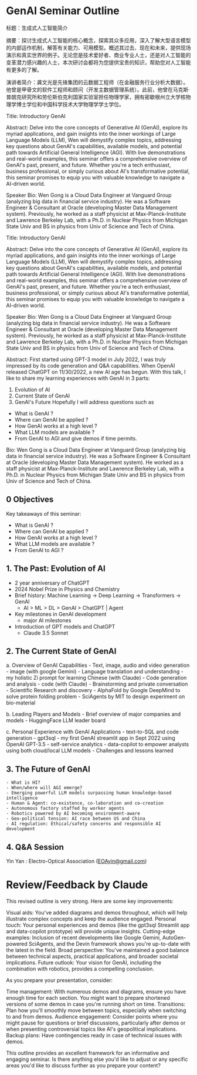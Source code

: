 # GenAI Seminar Outline 

标题：生成式人工智能简介

摘要：探讨生成式人工智能的核心概念，探索其众多应用，深入了解大型语言模型的内部运作机制，解答有关能力、可用模型。概述其过去、现在和未来，提供现场演示和真实世界的例子。无论您是技术爱好者、商业专业人士，还是对人工智能的变革潜力感兴趣的人士，本次研讨会都将为您提供宝贵的知识，帮助您对人工智能有更多的了解。

演讲者简介：龚文光是先锋集团的云数据工程师（在金融服务行业分析大数据）。他曾是甲骨文的软件工程师和顾问（开发主数据管理系统）。此前，他曾在马克斯·普朗克研究所和劳伦斯伯克利国家实验室担任物理学家，拥有密歇根州立大学核物理学博士学位和中国科学技术大学物理学学士学位。

Title: Introductory GenAI

Abstract:
Delve into the core concepts of Generative AI (GenAI), explore its myriad applications, and gain insights into the inner workings of Large Language Models (LLM), Wen will demystify complex topics, addressing key questions about GenAI's capabilities, available models, and potential path towards Artificial General Intelligence (AGI). With live demonstrations and real-world examples, this seminar offers a comprehensive overview of GenAI's past, present, and future. Whether you're a tech enthusiast, business professional, or simply curious about AI's transformative potential, this seminar promises to equip you with valuable knowledge to navigate a AI-driven world.

Speaker Bio:
Wen Gong is a Cloud Data Engineer at Vanguard Group (analyzing big data in financial service industry).
He was a Software Engineer & Consultant at Oracle (developing Master Data Management system).
Previously, he worked as a staff physicist at Max-Planck-Institute and Lawrence Berkeley Lab, with a Ph.D. in Nuclear Physics from Michigan State Univ
and BS in physics from Univ of Science and Tech of China.


Title: 
Introductory GenAI

Abstract:
Delve into the core concepts of Generative AI (GenAI), explore its myriad applications, and gain insights into the inner workings of Large Language Models (LLM), Wen will demystify complex topics, addressing key questions about GenAI's capabilities, available models, and potential path towards Artificial General Intelligence (AGI). With live demonstrations and real-world examples, this seminar offers a comprehensive overview of GenAI's past, present, and future. Whether you're a tech enthusiast, business professional, or simply curious about AI's transformative potential, this seminar promises to equip you with valuable knowledge to navigate a AI-driven world.

Speaker Bio: 
Wen Gong is a Cloud Data Engineer at Vanguard Group (analyzing big data in financial service industry).
He was a Software Engineer & Consultant at Oracle (developing Master Data Management system).
Previously, he worked as a staff physicist at Max-Planck-Institute and Lawrence Berkeley Lab, with a Ph.D. in Nuclear Physics from Michigan State Univ
and BS in physics from Univ of Science and Tech of China.

Abstract:
First started using GPT-3 model in July 2022, I was truly impressed by its code generation and Q&A capabilities. 
When OpenAI released ChatGPT on 11/30/2022, a new AI age has begun.
With this talk, I like to share my learning experiences with GenAI in 3 parts:
1. Evolution of AI
2. Current State of GenAI
3. GenAI's Future
Hopefully I will address questions such as
- What is GenAI ?
- Where can GenAI be applied ?
- How GenAI works at a high level ?
- What LLM models are available ?
- From GenAI to AGI
and give demos if time permits.

Bio: 
Wen Gong is a Cloud Data Engineer at Vanguard Group (analyzing big data in financial service industry).
He was a Software Engineer & Consultant at Oracle (developing Master Data Management system).
He worked as a staff physicist at Max-Planck-Institute and Lawrence Berkeley Lab, with a Ph.D. in Nuclear Physics from Michigan State Univ
and BS in physics from Univ of Science and Tech of China.



## 0 Objectives
Key takeaways of this seminar:

- What is GenAI ?
- Where can GenAI be applied ?
- How GenAI works at a high level ?
- What LLM models are available ?
- From GenAI to AGI ?

## 1. The Past: Evolution of AI
   - 2 year anniversary of ChatGPT
   - 2024 Nobel Prize in Physics and Chemistry
   - Brief history: Machine Learning → Deep Learning → Transformers → GenAI
     - <DIAGRAM> AI > ML > DL > GenAI > ChatGPT | Agent
   - Key milestones in GenAI development
     - <DIAGRAM> major AI milestones
   - Introduction of GPT models and ChatGPT
     - <DEMO> Claude 3.5 Sonnet

## 2. The Current State of GenAI
   a. Overview of GenAI Capabilities
      - Text, image, audio and video generation
        - <DEMO> image (with google Gemini)
      - Language translation and understanding
        - <DEMO> my holistic Zi prompt for learning Chinese (with Claude)
      - Code generation and analysis
        - <DEMO> code (with Claude)
      - Brainstorming and private conversation
      - Scientific Research and discovery
        - AlphaFold by Google DeepMind to solve protein folding problem
        - SciAgents by MIT to design experiment on bio-material

   b. Leading Players and Models
      - Brief overview of major companies and models
        - <DIAGRAM> HuggingFace LLM leader board

   c. Personal Experience with GenAI Applications
      - text-to-SQL and code generation
        - <DEMO> gpt3sql - my first GenAI streamlit app in Sept 2022 using OpenAI GPT-3.5
      - self-service analytics
        - <DEMO> data-copilot to empower analysts using both cloud/local LLM models
      - Challenges and lessons learned

## 3. The Future of GenAI
    - What is HI?
    - When/where will AGI emerge?
    - Emerging powerful LLM models surpassing human knowledge-based intelligence
    - Human & Agent: co-existence, co-laboration and co-creation
    - Autonomous factory staffed by worker agents
    - Robotics powered by AI becoming environment-aware
    - Geo-political tension: AI race between US and China
    - AI regulation: Ethical/safety concerns and responsible AI development

## 4. Q&A Session

Yin Yan : Electro-Optical Association (EOAyin@gmail.com)


# Review/Feedback by Claude

This revised outline is very strong. Here are some key improvements:

Visual aids: You've added diagrams and demos throughout, which will help illustrate complex concepts and keep the audience engaged.
Personal touch: Your personal experiences and demos (like the gpt3sql Streamlit app and data-copilot prototype) will provide unique insights.
Cutting-edge examples: Inclusion of recent developments like Google Gemini, AutoGen-powered SciAgents, and the Devin framework shows you're up-to-date with the latest in the field.
Broad perspective: You've maintained a good balance between technical aspects, practical applications, and broader societal implications.
Future outlook: Your vision for GenAI, including the combination with robotics, provides a compelling conclusion.

As you prepare your presentation, consider:

Time management: With numerous demos and diagrams, ensure you have enough time for each section. You might want to prepare shortened versions of some demos in case you're running short on time.
Transitions: Plan how you'll smoothly move between topics, especially when switching to and from demos.
Audience engagement: Consider points where you might pause for questions or brief discussions, particularly after demos or when presenting controversial topics like AI's geopolitical implications.
Backup plans: Have contingencies ready in case of technical issues with demos.

This outline provides an excellent framework for an informative and engaging seminar. Is there anything else you'd like to adjust or any specific areas you'd like to discuss further as you prepare your content?


